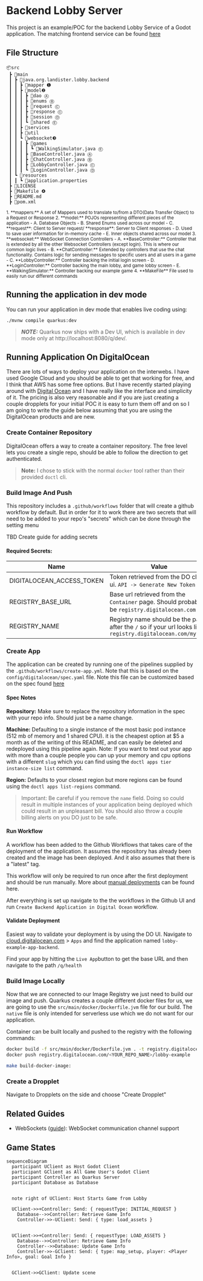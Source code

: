 # Backend Lobby Server

This project is an example/POC for the backend Lobby Service of a Godot application. The matching frontend service can be found [here]()

## File Structure

```tree
📦src
 ┣ 📂main
 ┃ ┣ 📂java.org.landister.lobby.backend
 ┃ ┃ ┣ 📂mapper ➊
 ┃ ┃ ┣ 📂model❷
 ┃ ┃ ┃ ┣ 📂dao Ⓐ
 ┃ ┃ ┃ ┣ 📂enums Ⓑ
 ┃ ┃ ┃ ┣ 📂request Ⓒ
 ┃ ┃ ┃ ┣ 📂response Ⓒ
 ┃ ┃ ┃ ┣ 📂session Ⓓ
 ┃ ┃ ┃ ┗ 📂shared Ⓔ
 ┃ ┃ ┣ 📂services
 ┃ ┃ ┣ 📂util
 ┃ ┃ ┗ 📂websocket❸
 ┃ ┃ ┃ ┣ 📂games
 ┃ ┃ ┃ ┃ ┗ 📜WalkingSimulator.java Ⓔ
 ┃ ┃ ┃ ┣ 📜BaseController.java Ⓐ
 ┃ ┃ ┃ ┣ 📜ChatController.java Ⓑ
 ┃ ┃ ┃ ┣ 📜LobbyController.java Ⓒ
 ┃ ┃ ┃ ┗ 📜LoginController.java Ⓓ
 ┃ ┗ 📂resources
 ┃ ┃ ┗ 📜application.properties
 ┣ 📜LICENSE
 ┣ 📜Makefile ❹
 ┣ 📜README.md
 ┣ 📜pom.xml
 ```

<sub>
1. **mappers:** A set of Mappers used to translate to/from a DTO(Data Transfer Object) to a Request or Response
2. **model:** POJOs representing different pieces of the application
    - A. Database Objects
    - B. Shared Enums used across our model
    - C. **request**: Client to Server request/ **response**: Server to Client responses
    - D. Used to save user information for in-memory cache
    - E. Inner objects shared across our model
3. **websocket:** WebSocket Connection Controllers
    - A. **BaseController:** Controller that is extended by all the other Websocket Controllers (except login). This is where our common logic lives
    - B. **ChatController:** Extended by controllers that use the chat functionality. Contains logic for sending messages to specific users and all users in a game
    - C. **LobbyController:** Controller backing the initial login screen
    - D. **LoginController:** Controller backing the main lobby, and game lobby screen
    - E. **WalkingSimulator:** Controller backing our example game
4. **MakeFile** File used to easily run our different commands
</sub>

## Running the application in dev mode

You can run your application in dev mode that enables live coding using:
```shell script
./mvnw compile quarkus:dev
```

> **_NOTE:_**  Quarkus now ships with a Dev UI, which is available in dev mode only at http://localhost:8080/q/dev/.

## Running Application On DigitalOcean

There are lots of ways to deploy your application on the interwebs. I have used Google Cloud and you should be able to get that working for free, and I think that AWS has some free options. But I have recently started playing around with [Digital Ocean](https://m.do.co/c/5dca16f0ed95) and I have really like the interface and simplicity of it. The pricing is also very reasonable and if you are just creating a couple dropplets for your initial POC it is easy to turn them off and on so I am going to write the guide below assuming that you are using the DigitalOcean products and are new.

### Create Container Repository

DigitalOcean offers a way to create a container repository. The free level lets you create a single repo, should be able to follow the direction to get authenticated.

>**Note:** I chose to stick with the normal `docker` tool rather than their provided `doctl` cli.

### Build Image And Push

This repository includes a `.github/workflows` folder that will create a github workflow by default. But in order for it to work there are two secrets that will need to be added to your repo's "secrets" which can be done through the setting menu

TBD Create guide for adding secrets

#### Required Secrets:

| Name                      | Value                                                                                                       | Example                     |
| ------------------------- | ----------------------------------------------------------------------------------------------------------- | --------------------------- |
| DIGITALOCEAN_ACCESS_TOKEN | Token retrieved from the DO cloud ui. `API -> Generate New Token`                                           |                             |
| REGISTRY_BASE_URL         | Base url retrieved from the `Container` page. Should probably be `registry.digitalocean.com`                | `registry.digitalocean.com` |
| REGISTRY_NAME             | Registry name should be the part after the `/` so if your url looks like `registry.digitalocean.com/myrepo` | `myrepo`                    |

### Create App

The application can be created by running one of the pipelines supplied by the `.github/workflows/create-app.yml`. Note that this is based on the `config/digitalocean/spec.yaml` file. Note this file can be customized based on the spec found [here](https://docs.digitalocean.com/products/app-platform/reference/app-spec/)

#### Spec Notes

**Repository:** Make sure to replace the repository information in the spec with your repo info. Should just be a name change.

**Machine:** Defaulting to a single instance of the most basic pod instance (512 mb of memory and 1 shared CPU). it is the cheapest option at $5 a month as of the writing of this README, and can easily be deleted and redeployed using this pipeline again. Note: If you want to test out your app with more than a couple people you can up your memory and cpu options with a different `slug` which you can find using the `doctl apps tier instance-size list` command.

**Region:** Defaults to your closest region but more regions can be found using the `doctl apps list-regions` command.

> Important: Be careful if you remove the `name` field. Doing so could result in multiple instances of your application being deployed which could result in an unpleasant bill. You should also throw a couple billing alerts on you DO just to be safe.

#### Run Workflow

A workflow has been added to the Github Workflows that takes care of the deployment of the application. It assumes the repository has already been created and the image has been deployed. And it also assumes that there is a "latest" tag.

This workflow will only be required to run once after the first deployment and should be run manually. More about [manual deployments](https://docs.github.com/en/actions/managing-workflow-runs/manually-running-a-workflow) can be found here.

After everything is set up navigate to the the workflows in the Github UI and run `Create Backend Application in Digital Ocean` workflow.

#### Validate Deployment

Easiest way to validate your deployment is by using the DO UI. Navigate to [cloud.digitalocean.com](cloud.digitalocean.com) > `Apps` and find the application named `lobby-example-app-backend`.

Find your app by hitting the `Live App`button to get the base URL and then navigate to the path `/q/health`

### Build Image Locally

Now that we are connected to our Image Registry we just need to build our image and push. Quarkus creates a couple different docker files for us, we are going to use the `src/main/docker/Dockerfile.jvm` file for our build. The `native` file is only intended for serverless use which we do not want for our application.

Container can be built locally and pushed to the registry with the following commands:

```sh
docker build -f src/main/docker/Dockerfile.jvm . -t registry.digitalocean.com/<YOUR_REPO_NAME>/lobby-example
docker push registry.digitalocean.com/<YOUR_REPO_NAME>/lobby-example
```

```sh
make build-docker-image:
```

### Create a Dropplet

Navigate to Dropplets on the side and choose "Create Dropplet"

## Related Guides

- WebSockets ([guide](https://quarkus.io/guides/websockets)): WebSocket communication channel support

## Game States

```mermaid
sequenceDiagram
  participant UClient as Host Godot Client
  participant GClient as All Game User's Godot Client
  participant Controller as Quarkus Server
  participant Database as Database


  note right of UClient: Host Starts Game from Lobby

  UClient->>+Controller: Send: { requestType: INITIAL_REQUEST }
    Database-->>Controller: Retrieve Game Info
    Controller->>-UClient: Send: { type: load_assets }

  
  UClient->>+Controller: Send: { requestType: LOAD_ASSETS }
    Database-->>Controller: Retrieve Game Info
    Controller-->>Database: Update Game Info
    Controller->>-GClient: Send: { type: map_setup, player: <Player Info>, goal: Goal Info }
  
  
  GClient->>GClient: Update scene
  
```
